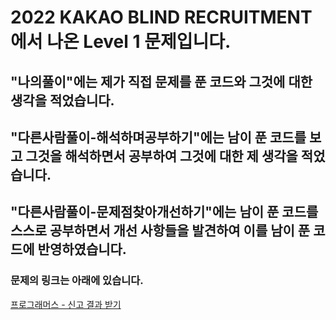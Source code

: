 # 2022 KAKAO BLIND RECRUITMENT에서 나온 Level 1 문제입니다.
## "나의풀이"에는 제가 직접 문제를 푼 코드와 그것에 대한 생각을 적었습니다.
## "다른사람풀이-해석하며공부하기"에는 남이 푼 코드를 보고 그것을 해석하면서 공부하여 그것에 대한 제 생각을 적었습니다.
## "다른사람풀이-문제점찾아개선하기"에는 남이 푼 코드를 스스로 공부하면서 개선 사항들을 발견하여 이를 남이 푼 코드에 반영하였습니다.
### 문제의 링크는 아래에 있습니다.
<a href="https://programmers.co.kr/learn/courses/30/lessons/92334" target="_blank">프로그래머스 - 신고 결과 받기</a>
